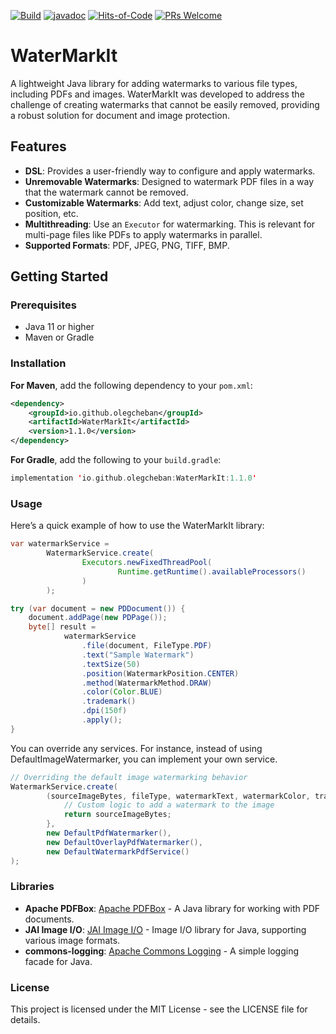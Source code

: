 [![Build](https://github.com/OlegCheban/WaterMarkIt/actions/workflows/mvn.yml/badge.svg)](https://github.com/OlegCheban/WaterMarkIt/actions/workflows/mvn.yml)
[![javadoc](https://img.shields.io/badge/javadoc-1.1.0-brightgreen.svg)](https://javadoc.io/doc/io.github.olegcheban/WaterMarkIt/latest/index.html)
[![Hits-of-Code](https://hitsofcode.com/github/OlegCheban/WaterMarkIt?branch=master)](https://hitsofcode.com/github/OlegCheban/WaterMarkIt/view?branch=master)
[![PRs Welcome](https://img.shields.io/badge/PRs-welcome-brightgreen.svg?style=flat-square)](https://makeapullrequest.com)
# WaterMarkIt

A lightweight Java library for adding watermarks to various file types, including PDFs and images. WaterMarkIt was developed to address the challenge of creating watermarks that cannot be easily removed, providing a robust solution for document and image protection.

## Features

- **DSL**: Provides a user-friendly way to configure and apply watermarks.
- **Unremovable Watermarks**: Designed to watermark PDF files in a way that the watermark cannot be removed.
- **Customizable Watermarks**: Add text, adjust color, change size, set position, etc.
- **Multithreading**: Use an `Executor` for watermarking. This is relevant for multi-page files like PDFs to apply watermarks in parallel.
- **Supported Formats**: PDF, JPEG, PNG, TIFF, BMP.

## Getting Started

### Prerequisites

- Java 11 or higher
- Maven or Gradle

### Installation

**For Maven**, add the following dependency to your `pom.xml`:

```xml
<dependency>
    <groupId>io.github.olegcheban</groupId>
    <artifactId>WaterMarkIt</artifactId>
    <version>1.1.0</version>
</dependency>
```

**For Gradle**, add the following to your `build.gradle`:
```kotlin
implementation 'io.github.olegcheban:WaterMarkIt:1.1.0'
```

### Usage

Here’s a quick example of how to use the WaterMarkIt library:

```java
var watermarkService =
        WatermarkService.create(
                Executors.newFixedThreadPool(
                        Runtime.getRuntime().availableProcessors()
                )
        );

try (var document = new PDDocument()) {
    document.addPage(new PDPage());
    byte[] result = 
            watermarkService
                .file(document, FileType.PDF)
                .text("Sample Watermark")
                .textSize(50)
                .position(WatermarkPosition.CENTER)
                .method(WatermarkMethod.DRAW)    
                .color(Color.BLUE)
                .trademark()
                .dpi(150f)
                .apply();
}
```
You can override any services. For instance, instead of using DefaultImageWatermarker, you can implement your own service.
```java
// Overriding the default image watermarking behavior
WatermarkService.create(
        (sourceImageBytes, fileType, watermarkText, watermarkColor, trademark) -> {
            // Custom logic to add a watermark to the image
            return sourceImageBytes;
        }, 
        new DefaultPdfWatermarker(),
        new DefaultOverlayPdfWatermarker(),
        new DefaultWatermarkPdfService()
);
```
### Libraries
- **Apache PDFBox**: [Apache PDFBox](https://pdfbox.apache.org/) - A Java library for working with PDF documents.
- **JAI Image I/O**: [JAI Image I/O](https://github.com/jai-imageio/jai-imageio-core) - Image I/O library for Java, supporting various image formats.
- **commons-logging**: [Apache Commons Logging](https://commons.apache.org/proper/commons-logging/) - A simple logging facade for Java.
### License
This project is licensed under the MIT License - see the LICENSE file for details.

